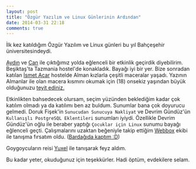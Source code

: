 ```yaml
---
layout: post
title: "Özgür Yazılım ve Linux Günlerinin Ardından"
date: 2014-03-31 22:18
comments: true
---
```


İlk kez katıldığım Özgür Yazılım ve Linux günleri bu yıl Bahçeşehir
üniversitesindeydi.

<!-- more -->

[Aydın](http://aydintd.me/) ve [Can](http://technocan.net/) ile çıktığımız yolda eğlenceli bir etkinlik geçirdik diyebilirim.
Beşiktaş'ta Tazmania hostel'de konakladık. Bayağı iyi bir yer.
Bize sonradan katılan [İsmet Acar](https://twitter.com/ismetacar_) hostelde Alman kızlarla çeşitli maceralar yaşadı. Yazının Almanlar ile olan macera
kısmını okumak için (18) onsekiz yaşından büyük olduğunuzu [teyit
ediniz.](/public/images/ismet.jpg)

Etkinlikten bahsedecek olursam, seçim yüzünden beklediğim kadar çok katılım olmadı ya da katılımı ben az buldum. Sunumlar bana çok doyurucu gelmedi.
Doruk Fişek'in `Sunucudan Sunucuya Nakliyat` ve Devrim Gündüz'ün `Kullanışlı PostgreSQL Eklentileri` sunumları iyiydi. Özellikle Devrim Gündüz'ün oğlu ile beraber yaptığı `Çocuklar için Linux` sunumu bayağı eğlenceli geçti. Çalışmalarını uzaktan beğeniyle takip ettiğim [Webbox](http://webbox.io/) ekibi ile tanışma fırsatım oldu. ([Bardağıda kaptım :D](https://twitter.com/webboxio/status/449474376061427712))

Goygoycuların reisi [Yuxel](https://twitter.com/yuxel) ile tanışarak feyz aldım.

Bu kadar yeter, okuduğunuz için teşekkürler. Hadi öptüm, evdekilere selam.
